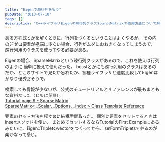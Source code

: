 ```yaml
---
title: "Eigenで疎行列を扱う"
pubDate: "2013-07-10"
tags: []
description: "C++ライブラリEigenの疎行列クラスSparseMatrixの使用方法について解説します。"
---
```


ある方程式とかを解くときに、行列をつくるということはよくやるが、
その内の非ゼロ要素が極端に少ない場合、行列がムダにおおきくなってしまうので、
疎行列用のクラスを使ってやる必要がある。

Eigenの場合、SparseMatrixという疎行列クラスがあるので、これを使えば行列のように
簡単に扱えて便利だった。
boostとかにも疎行列用のクラスはあるのだが、どこのサイトで見たか忘れたが、各種ライブラリと速度比較してEigenはかなり優秀だそうで。

検索しても情報が少ないが、公式のチュートリアルとリファレンスが最もまともな資料だった（ともに英語）。  
[Tutorial page 9 - Sparse Matrix](http://eigen.tuxfamily.org/dox/TutorialSparse.html)  
[SparseMatrix< _Scalar, _Options, _Index > Class Template Reference](http://eigen.tuxfamily.org/dox/classEigen_1_1SparseMatrix.html)

要素のセット方法を探すのに結構手間取った。
個別に要素をセットするときはinsertメソッドを使い、
まとめてセットするならTutorialのFirst
Exampleにあるみたいに、Eigen::Tripletのvectorをつくってから、setFormTripletsでやるのが楽かなって感じ。


